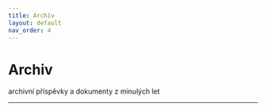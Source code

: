 ```yaml
---
title: Archív
layout: default
nav_order: 4
---
```

# Archiv 

archivní příspěvky a dokumenty z minulých let

---
